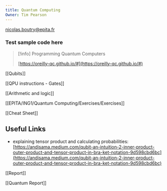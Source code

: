 ```yaml
---
title: Quantum Computing
Owner: Tim Pearson
---
```

nicolas.boutry@epita.fr
### Test sample code here

> [!info] Programming Quantum Computers  
>  
> [https://oreilly-qc.github.io/#](https://oreilly-qc.github.io/#)  
  
[[Qubits]]

[[QPU instructions - Gates]]

[[Arithmetic and logic]]

[[EPITA/ING1/Quantum Computing/Exercises/Exercises]]

[[Cheat Sheet]]

## Useful Links
- explaining tensor product and calculating probabilities: [https://andisama.medium.com/qubit-an-intuition-2-inner-product-outer-product-and-tensor-product-in-bra-ket-notation-9d598cbd6bc](https://andisama.medium.com/qubit-an-intuition-2-inner-product-outer-product-and-tensor-product-in-bra-ket-notation-9d598cbd6bc)
  
[[Report]]

[[Quantum Report]]

